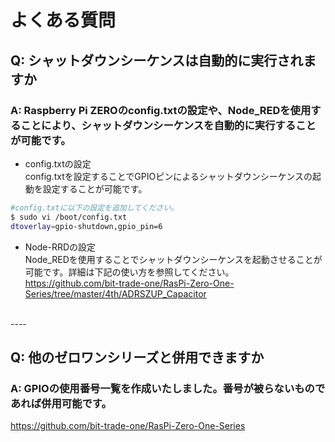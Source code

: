 # よくある質問

## Q: シャットダウンシーケンスは自動的に実行されますか

### A: Raspberry Pi ZEROのconfig.txtの設定や、Node_REDを使用することにより、シャットダウンシーケンスを自動的に実行することが可能です。<br>

* config.txtの設定<BR>
config.txtを設定することでGPIOピンによるシャットダウンシーケンスの起動を設定することが可能です。<BR>

```sh
#config.txtに以下の設定を追加してください。
$ sudo vi /boot/config.txt
dtoverlay=gpio-shutdown,gpio_pin=6
```

* Node-RRDの設定<BR>
Node_REDを使用することでシャットダウンシーケンスを起動させることが可能です。詳細は下記の使い方を参照してください。<BR>
https://github.com/bit-trade-one/RasPi-Zero-One-Series/tree/master/4th/ADRSZUP_Capacitor
<BR>
----

## Q: 他のゼロワンシリーズと併用できますか

### A: GPIOの使用番号一覧を作成いたしました。番号が被らないものであれば併用可能です。
https://github.com/bit-trade-one/RasPi-Zero-One-Series
